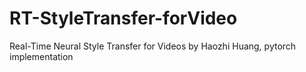 # RT-StyleTransfer-forVideo
Real-Time Neural Style Transfer for Videos by Haozhi Huang, pytorch implementation
